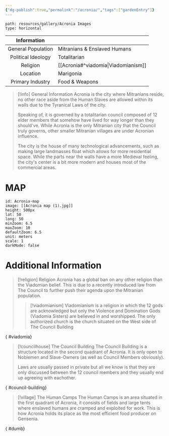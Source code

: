 ```yaml
---
{"dg-publish":true,"permalink":"/acronia/","tags":["gardenEntry"]}
---
```


```img-gallery
path: resources/gallery/Acronia Images
type: horizontal
```

|    Information     |                              |
| :----------------: | :--------------------------- |
| General Population | Mitranians & Enslaved Humans |
| Political Ideology | Totalitarian                 |
|      Religion      | [[Acronia#^viadomia\|Viadomianism]] |
|      Location      | Marigonia                    |
|  Primary Industry  | Food & Weapons               |

> [!info] General Information
> Acronia is the city where Mitranians reside, no other race aside from the Human Slaves are allowed within its walls due to the Tyranical Laws of the city.
> 
> Speaking of, it is governed by a totalitarian council composed of 12 elder members that somehow have lived for way longer than they should've. While Acronia is the only Mitranian city that the Council truly governs, other smaller Mitranian villages are under Acronian influence.
> 
> The city is the house of many technological advancements, such as making large landmasses float which allows for more residential space. While the parts near the walls have a more Medieval feeling, the city's center is a bit more modern and houses most of the commercial areas. 

# MAP

```leaflet
id: Acronia-map
image: [[Acronia map (1).jpg]]
height: 500px
lat: 50
long: 50
minZoom: 6.5
maxZoom: 10
defaultZoom: 6.5
unit: meters
scale: 1
darkMode: false
```


# Additional Information

> [!religion] Religion
> Acronia has a global ban on any other religion than the Viadomian belief. This is due to a recently introduced law from The Council to further push their agenda upon the Mitranian population.
> > [!viadomianism] 
> > Viadomianism is a religion in which the 12 gods are acknowledged but only the Violence and Domination Gods (Viadomia Sisters) are believed in and worshipped. The only authorized church is the church situated on the West side of The Council Building
> >
{ #viadomia}


> [!councilhouse] The Council Building
> The Council Building is a structure located in the second quadrant of Acronia. It is only open to Noblemen and Slave-Owners (as well as Council Members obviously). 
> 
> Laws are usually passed in private but all we know is that they are only discussed between the 12 council members and they usually end up agreeing with eachother.
>
{ #council-building}


> [!village] The Human Camps
> The Human Camps is an area situated in the first quadrant of Acronia, it consists of fields and large tents where enslaved humans are cramped and exploited for work. This is how Acronia holds its place as the most efficient food producer on Gensenia.
>
{ #dumb}

